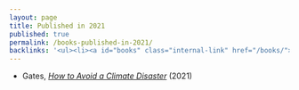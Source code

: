 ```yaml
---
layout: page
title: Published in 2021
published: true
permalink: /books-published-in-2021/
backlinks: '<ul><li><a id="books" class="internal-link" href="/books/">Books</a></li></ul>'
---
```


* Gates, _<a id="gates-climate-disaster" class="internal-link" href="/gates-climate-disaster/">How to Avoid a Climate Disaster</a>_ (2021) 
